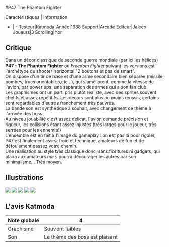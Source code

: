 #P47 The Phantom Fighter

Caractéristiques | Information
- | -
Testeur|Katmoda
Année|1988
Support|Arcade
Editeur|Jaleco
Joueurs|3
Scrolling|hor

## Critique
Dans un décor classique de seconde guerre mondiale (par ici les hélices) <b>P47 - The Phantom Fighter</b> ou <i>Freedom Fighter</i> suivant les versions est l'archétype du shooter horizontal "2 boutons et pas de smart".<br/>On dispose d'un tir de base et d'une arme secondaire bien séparée (missile, bombes, trucs orientables,etc...), qui s'améliorent, comme la vitesse de l'avion, par power ups: une séparation des armes qui a son fan club.<br/>Les graphismes ont un parti pris plutôt réaliste, avec des sprites souvent chétifs et assez répétitifs. Les décors sont plus ou moins réussis, certains sont regardables d'autres franchement très pauvres.<br/>La bande son est synthétique à souhait, avec changement de thème à l'arrivée des boss.<br/>Au niveau jouabilité c'est assez délicat, l'avion demande précision et rigueur, les collisions étant assez injustes (très larges pour le joueur, très serrées pour les ennemis!)<br/>L'ensemble est en fait à l'image du gameplay : on est pas la pour rigoler, P47 est finalement assez froid et technique, amateurs de fun et de défoulement passez votre chemin.<br/>Une réalisation au style très classique donc, sans fioritures ni gadgets, qui plaira aux amateurs mais pourra décourager les autres par son minimalisme... Très moyen.

## Illustrations
![](http://www.shmup.com/images/thumbs/p47-1.gif)
![](http://www.shmup.com/images/thumbs/p47-2.gif)
![](http://www.shmup.com/images/thumbs/p47-3.gif)
![](http://www.shmup.com/images/thumbs/)
![](http://www.shmup.com/images/thumbs/)

## L'avis Katmoda
Note globale|4
-|-
Graphisme|Souvent faibles
Son|Le thème des boss est plaisant
